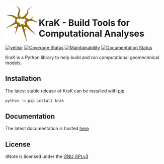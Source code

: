 <img align="left" height="120" src="docs/assets/logo.png">

# KraK - Build Tools for Computational Analyses
[![yetisir](https://circleci.com/gh/yetisir/krak.svg?style=svg)](https://app.circleci.com/pipelines/github/yetisir/krak) [![Coverage Status](https://coveralls.io/repos/github/yetisir/krake/badge.svg?branch=master)](https://coveralls.io/github/yetisir/krak?branch=master) [![Maintainability](https://api.codeclimate.com/v1/badges/78f17dc4e5d8ebfad02e/maintainability)](https://codeclimate.com/github/yetisir/krak/maintainability) [![Documentation Status](https://readthedocs.org/projects/krak/badge/?version=latest)](https://krak.readthedocs.io/en/latest/?badge=latest)
  

KraK is a Python library to help build and run computational geomechnical models. 

## Installation

The latest stable release of KraK can be installed with [pip](https://pip.pypa.io/en/stable/).
 
```bash
python -m pip install krak
```

## Documentation

The latest documentation is hosted [here](https://krak.readthedocs.io/en/latest/?badge=latest)


## License
dNote is licensed under the  [GNU GPLv3](https://choosealicense.com/licenses/gpl-3.0/)

